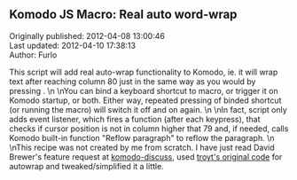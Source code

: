 ## Komodo JS Macro: Real auto word-wrap  
Originally published: 2012-04-08 13:00:46  
Last updated: 2012-04-10 17:38:13  
Author: Furlo   
  
This script will add real auto-wrap functionality to Komodo, ie. it will wrap text after reaching column 80 just in the same way as you would by pressing <Enter>.\n\nYou can bind a keyboard shortcut to macro, or trigger it on Komodo startup, or both. Either way, repeated pressing of binded shortcut (or running the macro) will switch it off and on again.\n\nIn fact, script only adds event listener, which fires a function (after each keypress), that checks if cursor position is not in column higher that 79 and, if needed, calls Komodo built-in function "Reflow paragraph" to reflow the paragraph.\n\nThis recipe was not created by me from scratch. I have just read David Brewer's feature request at [komodo-discuss](http://code.activestate.com/lists/komodo-discuss/4965/), used [troyt's original code](http://www.openkomodo.com/blogs/troyt/revenge-auto-wrap-type-type-type-ding) for autowrap and tweaked/simplified it a little.